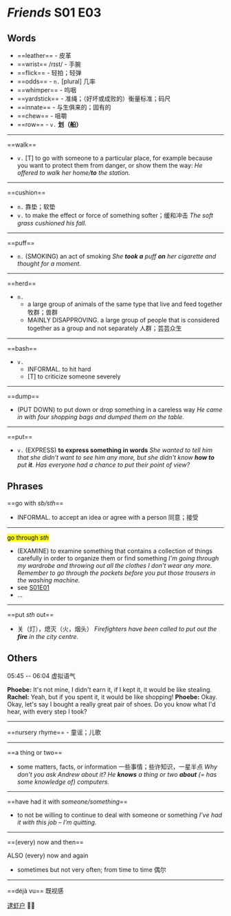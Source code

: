 # *Friends* S01 E03

## Words

- ==leather== - 皮革
- ==wrist== /rɪst/ - 手腕
- ==flick== - 轻拍；轻弹
- ==odds== - `n.` [plural] 几率
- ==whimper== - 呜咽
- ==yardstick== - 准绳；（好坏或成败的）衡量标准；码尺
- ==innate== - 与生俱来的；固有的
- ==chew== - 咀嚼
- ==row== - `v.` **划（船）**

---

==walk==

- `v.` [T] to go with someone to a particular place, for example because you want to protect them from danger, or show them the way:
  *He offered to walk her home/**to** the station.*

---

==cushion==

- `n.` 靠垫；软垫
- `v.` to make the effect or force of something softer；缓和冲击
  *The soft grass cushioned his fall.*

---

==puff==

- `n.` (SMOKING) an act of smoking
  *She **took a** puff **on** her cigarette and thought for a moment.*

---

==herd==

- `n.`
  - a large group of animals of the same type that live and feed together 牧群；兽群
  - MAINLY DISAPPROVING. a large group of people that is considered together as a group and not separately 人群；芸芸众生

---

==bash==

- `v.`
  - INFORMAL. to hit hard
  - [T] to criticize someone severely

---

==dump==

- (PUT DOWN) to put down or drop something in a careless way
  *He came in with four shopping bags and dumped them on the table.*

---

==put==

- `v.` (EXPRESS) **to express something in words**
  *She wanted to tell him that she didn't want to see him any more, but she didn't know **how to** put **it**.*
  *Has everyone had a chance to put their point of view?*

## Phrases

==go with *sb/sth*==

- INFORMAL. to accept an idea or agree with a person 同意；接受

---

<span id="go-through-2"><mark>go through <em>sth</em></mark></span>

- (EXAMINE) to examine something that contains a collection of things carefully in order to organize them or find something
  *I'm going through my wardrobe and throwing out all the clothes I don't wear any more.*
  *Remember to go through the pockets before you put those trousers in the washing machine.*
- see [S01E01](s01e01#go-through-1)
- ...

---

==put *sth* out==

- 关（灯），熄灭（火，烟头）
  *Firefighters have been called to put out the **fire** in the city centre.*

## Others

05:45 -- 06:04 虚拟语气

**Phoebe:** It's not mine, I didn't earn it, if I kept it, it would be like stealing.
**Rachel:** Yeah, but if you spent it, it would be like shopping!
**Phoebe:** Okay. Okay, let's say I bought a really great pair of shoes. Do you know what I'd hear, with every step I took?

---

==nursery rhyme== - 童谣；儿歌

---

==a thing or two==

- some matters, facts, or information 一些事情；些许知识，一星半点
  *Why don't you ask Andrew about it? He **knows** a thing or two **about** (= has some knowledge of) computers.*

---

==have had it with *someone/something*==

- to not be willing to continue to deal with someone or something
  *I’ve had it with this job – I’m quitting.*

---

==(every) now and then==

ALSO (every) now and again

- sometimes but not very often; from time to time 偶尔

---

==déjà vu== 既视感

[逮虾户](https://www.youtube.com/watch?v=dv13gl0a-FA) 🚐💨
